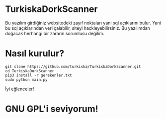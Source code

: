 # TurkiskaDorkScanner
Bu yazılım girdiğiniz websitedeki zayıf noktaları yani sql açıklarını bulur.
Yani bu sql açıklarından veri çalabilir, siteyi hackleyebilirsiniz.
Bu yazılımdan doğacak herhangi bir zararın sorumlusu değilim.
# Nasıl kurulur?
```
git clone https://github.com/turkiska/TurkiskaDorkScanner.git
cd TurkiskaDorkScanner
pip3 install -r gerekenler.txt
sudo python main.py
```
İyi eğlenceler!
# GNU GPL'i seviyorum!
